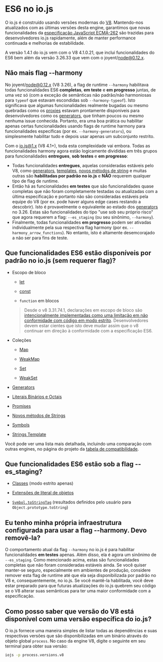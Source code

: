# ES6 no io.js

O io.js é construído usando versões modernas do [V8](https://code.google.com/p/v8/). Mantendo-nos atualizados com as últimas versões desta engine, garantimos que novas funcionalidades da [especificação JavaScript ECMA-262](http://www.ecma-international.org/publications/standards/Ecma-262.htm) são trazidas para desenvolvedores io.js rapidamente, além de manter performance continuada e melhorias de estabilidade.

A versão 1.4.1 do io.js vem com o V8 4.1.0.21, que inclui funcionalidades do ES6 bem além da versão 3.26.33 que vem com o joyent/node@0.12.x.

## Não mais flag --harmony

No joyent/node@0.12.x (V8 3.26), a flag de runtime `--harmony` habilitava todas funcionalidades ES6 **completas**, **em teste** e **em progresso** juntas, de uma vez só (com a exceção de semânticas não padrão/não harmoniosas para `typeof` que estavam escondidas sob `--harmony-typeof`). Isto significava que algumas funcionalidades realmente bugadas ou mesmo quebradas como os [proxies](https://developer.mozilla.org/en-US/docs/Web/JavaScript/Reference/Global_Objects/Proxy) estavam prontamente disponíveis para desenvolvedores como os [generators](https://developer.mozilla.org/en-US/docs/Web/JavaScript/Reference/Statements/function*), que tinham poucos ou mesmo nenhuma issue conhecida. Portanto, era uma boa prática ou habilitar apenas certas funcionalidades usando flags de runtime harmony para funcionalidades específicas (por ex. `--harmony-generators`), ou simplesmente habilitar tudo e depois usar apenas um subconjunto restrito.

Com o io.js@1.x (V8 4.1+), toda esta complexidade vai embora. Todas as funcionalidades harmony agora estão logicamente divididas em três grupos para funcionalidades **entregues**, **sob testes** e **em progresso**:

*   Todas funcionalidades **entregues**, aquelas consideradas estáveis pelo V8, como [generators](https://developer.mozilla.org/en-US/docs/Web/JavaScript/Reference/Statements/function*), [templates](https://developer.mozilla.org/en-US/docs/Web/JavaScript/Reference/template_strings), [novos métodos de string](https://developer.mozilla.org/en-US/docs/Web/JavaScript/New_in_JavaScript/ECMAScript_6_support_in_Mozilla#Additions_to_the_String_object) e muitas outras são **habilitadas por padrão no io.js** e **NÃO** requerem qualquer tipo de flag de runtime.
*   Então há as funcionalidades **em testes** que são funcionalidades quase completas que não foram completamente testadas ou atualizadas com a última especificação e portanto não são consideradas estáveis pela equipe do V8 (por ex. pode haver alguns edge cases restando a descobrir). Isto é provavelmente o equivalente ao estado dos [generators](https://developer.mozilla.org/en-US/docs/Web/JavaScript/Reference/Statements/function*) no 3.26. Estas são funcionalidades do tipo "use sob seu próprio risco" que agora requerem a flag: `--es_staging` (ou seu sinônimo, `--harmony`).
*   Finalmente, todas funcionalidades **em progresso** podem ser ativadas individualmente pela sua respectiva flag harmony (por ex. `--harmony_arrow_functions`). No entanto, isto é altamente desemcorajado a não ser para fins de teste.

## Que funcionalidades ES6 estão disponíveis por padrão no io.js (sem requerer flag)?


*   Escopo de bloco

    *   [let](https://developer.mozilla.org/en-US/docs/Web/JavaScript/Reference/Statements/let)

    *   [const](https://developer.mozilla.org/en-US/docs/Web/JavaScript/Reference/Statements/const)

    *   `function` em blocos

    >Desde o v8 3.31.74.1, declarações em escopo de bloco são [intencionalmente implementadas como uma limitação em não conformidade com código em modo estrito](https://groups.google.com/forum/#!topic/v8-users/3UXNCkAU8Es). Desenvolvedores devem estar cientes que isto deve mudar assim que o v8 continuar em direção à conformidade com a especificação ES6.

*   Coleções

    *   [Map](https://developer.mozilla.org/en-US/docs/Web/JavaScript/Reference/Global_Objects/Map)

    *   [WeakMap](https://developer.mozilla.org/en-US/docs/Web/JavaScript/Reference/Global_Objects/WeakMap)

    *   [Set](https://developer.mozilla.org/en-US/docs/Web/JavaScript/Reference/Global_Objects/Set)

    *   [WeakSet](https://developer.mozilla.org/en-US/docs/Web/JavaScript/Reference/Global_Objects/WeakSet)

*   [Generators](https://developer.mozilla.org/en-US/docs/Web/JavaScript/Reference/Statements/function*)

*   [Literais Binários e Octais](https://developer.mozilla.org/en-US/docs/Web/JavaScript/Reference/Lexical_grammar#Numeric_literals)

*   [Promises](https://developer.mozilla.org/en-US/docs/Web/JavaScript/Reference/Global_Objects/Promise)

*   [Novos métodos de Strings](https://developer.mozilla.org/en-US/docs/Web/JavaScript/New_in_JavaScript/ECMAScript_6_support_in_Mozilla#Additions_to_the_String_object)

*   [Symbols](https://developer.mozilla.org/en-US/docs/Web/JavaScript/Reference/Global_Objects/Symbol)

*   [Strings Template](https://developer.mozilla.org/en-US/docs/Web/JavaScript/Reference/template_strings)

Você pode ver uma lista mais detalhada, incluindo uma comparação com outras engines, no página do projeto da [tabela de compatibilidade](https://kangax.github.io/compat-table/es6/).

## Que funcionalidades ES6 estão sob a flag --es_staging?

*   [Classes](https://github.com/lukehoban/es6features#classes) (modo estrito apenas)
*   [Extensões de literal de objetos](https://github.com/lukehoban/es6features#enhanced-object-literals)

*   [`Symbol.toStringTag`](https://developer.mozilla.org/en-US/docs/Web/JavaScript/Reference/Global_Objects/Symbol) (resultados definidos pelo usuário para `Object.prototype.toString`)

## Eu tenho minha própria infraestrutura configurada para usar a flag --harmony. Devo removê-la?

O comportamento atual da flag `--harmony` no io.js é para habilitar funcionalidades **em testes** apenas. Além disso, ela é agora um sinônimo de `--es_staging`. Como mencionado acima, estas são funcionalidades completas que não foram consideradas estáveis ainda. Se você quiser manter-se seguro, especialmente em ambientes de produção, considere remover esta flag de runtime até que ela seja disponibilizada por padrão no V8 e, consequentemente, no io.js. Se você mantê-la habilitada, você deve estar preparado para que futuras atualizações do io.js quebrem seu código se o V8 alterar suas semânticas para ter uma maior conformidade com a especificação.

## Como posso saber que versão do V8 está disponível com uma versão específica do io.js?

O io.js fornece uma maneira simples de listar todas as dependências e suas respectivas versões que são disponibilizadas em um binário através do objeto global `process`. No caso da engine V8, digite o seguinte em seu terminal para obter sua versão:

```sh
iojs -p process.versions.v8
```

